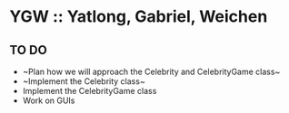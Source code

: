 # YGW :: Yatlong, Gabriel, Weichen

## TO DO
* ~Plan how we will approach the Celebrity and CelebrityGame class~
* ~Implement the Celebrity class~
* Implement the CelebrityGame class
* Work on GUIs
